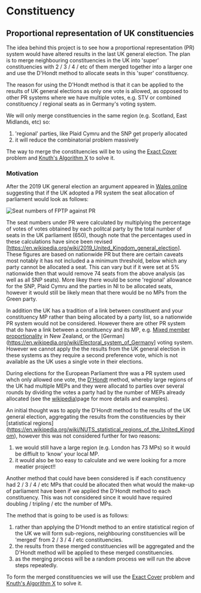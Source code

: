 # Constituency

## Proportional representation of UK constituencies

The idea behind this project is to see how a proportional representation (PR) system would have altered results in the last UK general election. The plan is to merge neighbouring constituencies in the UK into 'super' constituencies with 2 / 3 / 4 / etc of them merged together into a larger one and use the D'Hondt method to allocate seats in this 'super' constituency.

The reason for using the D'Hondt method is that it can be applied to the results of UK general elections as only one vote is allowed, as opposed to other PR systems where we have multiple votes, e.g. STV or combined constituency / regional seats as in Germany's voting system.

We will only merge constituencies in the same region (e.g. Scotland, East Midlands, etc) so:
1. 'regional' parties, like Plaid Cymru and the SNP get properly allocated
1. it will reduce the combinatorial problem massively 

The way to merge the constituencies will be to using the [Exact Cover](https://en.wikipedia.org/wiki/Exact_cover) problem and [Knuth's Algorithm X](https://en.wikipedia.org/wiki/Knuth%27s_Algorithm_X) to solve it.

### Motivation
After the 2019 UK general election an argument appeared in [Wales online](https://www.walesonline.co.uk/news/politics/proportional-representation-general-election-votes-17414366?_ga=2.214928336.650232768.1586343291-62203819.1586343291) suggesting that if the UK adopted a PR system the seat allocation of parliament would look as follows:

![Seat numbers of FPTP against PR]('Constituency/seat_allocation.png')

The seat numbers under PR were calculated by multiplying the percentage of votes of votes obtained by each politcal party by the total number of seats in the UK parliament (650), though note that the percentages used in these calculations have since been revised [https://en.wikipedia.org/wiki/2019_United_Kingdom_general_election]. These figures are based on nationwide PR but there are certain caveats most notably it has not included a  a minimum threshold, below which any party cannot be allocated a seat. This can vary but if it were set at 5% nationwide then that would remove 74 seats from the above analysis (as well as all SNP seats). More likey there would be some 'regional' allowance for the SNP, Plaid Cymru and the parties in NI to be allocated seats, however it would still be likely mean that there would be no MPs from the Green party.

In addition the UK has a tradition of a link between constituent and your constituency MP rather than being allocated by a party list, so a nationwide PR system would not be considered. However there are other PR system that do have a link between a constituency and its MP, e.g. [Mixed member proportionality](https://en.wikipedia.org/wiki/Electoral_system_of_New_Zealand#MMP_in_New_Zealand) in New Zealand, or the [German](https://en.wikipedia.org/wiki/Electoral_system_of_Germany] voting system. However we cannot apply the the results from the UK general election in these systems as they require a second preference vote, which is not available as the UK uses a single vote in their elections.

During elections for the European Parliament thre was a PR system used whch only allowed one vote, the [D'Hondt](https://en.wikipedia.org/wiki/D%27Hondt_method) method, whereby large regions of the UK had multiple MEPs and they were allocatd to parties over several rounds by dividing the votes a party had by the number of MEPs already allocated (see the [wikipedia](https://en.wikipedia.org/wiki/D%27Hondt_method))page for more details and examples).

An initial thought was to apply the D'Hondt method to the results of the UK general election, aggregating the results from the constituencies by their [statistical regions] (https://en.wikipedia.org/wiki/NUTS_statistical_regions_of_the_United_Kingdom), however this was not considered further for two reasons:
1. we would still have a large region (e.g. London has 73 MPs) so it would be diffiult to 'know' your local MP.
1. it would also be too easy to calculate and we were looking for a more meatier project!!

Another method that could have been considered is if each constituency had 2 / 3 / 4 / etc MPs that could be allocated then what would the make-up of parliament have been if we applied the D'Hondt method to each constituency. This was not considered since it would have required doubling / tripling / etc the number of MPs.

The method that is going to be used is as follows:
1. rather than applying the D'Hondt method to an entire statistical region of the UK we will form sub-regions, neighbouring constituencies will be 'merged' from 2 / 3 / 4 / etc constituencies.
1. the results from these merged constituencies will be aggregated and the D'Hondt method will be applied to these merged constituencies.
1. as the merging process will be a random process we will run the above steps repeatedly.

To form the merged constituencies we will use the [Exact Cover](https://en.wikipedia.org/wiki/Exact_cover) problem and [Knuth's Algorithm X](https://en.wikipedia.org/wiki/Knuth%27s_Algorithm_X) to solve it.